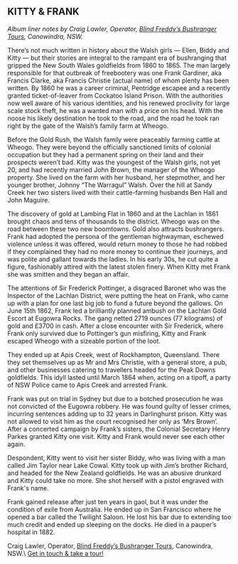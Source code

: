 ## KITTY & FRANK
*Album liner notes by Craig Lawler, Operator, [Blind Freddy’s Bushranger Tours](http://www.blindfreddytours.com), Canowindra, NSW.*

There’s not much written in history about the Walsh girls — Ellen, Biddy and Kitty — but their
stories are integral to the rampant era of bushranging that gripped the New South Wales
goldfields from 1860 to 1865. The man largely responsible for that outbreak of freebootery was one Frank Gardiner, aka Francis Clarke, aka Francis Christie (actual name) of whom plenty has been written. By 1860 he was a career criminal, Pentridge escapee and a recently granted
ticket-of-leaver from Cockatoo Island Prison. With the authorities now well aware of his various identities, and his renewed proclivity for large scale stock theft, he was a wanted man with a price on his head. With the noose his likely destination he took to the road, and the road he took ran right by the gate of the Walsh’s family farm at Wheogo.

Before the Gold Rush, the Walsh family were peaceably farming cattle at Wheogo. They were
beyond the officially sanctioned limits of colonial occupation but they had a permanent spring on their land and their prospects weren’t bad. Kitty was the youngest of the Walsh girls, not yet 20, and had recently married John Brown, the manager of the Wheogo property. She lived on the farm with her husband, her stepmother, and her younger brother, Johnny “The Warragul” Walsh. Over the hill at Sandy Creek her two sisters lived with their cattle-farming husbands Ben Hall and John Maguire.

The discovery of gold at Lambing Flat in 1860 and at the Lachlan in 1861 brought chaos and
tens of thousands to the district. Wheogo was on the road between these two new boomtowns. Gold also attracts bushrangers. Frank had adopted the persona of the gentleman highwayman, eschewed violence unless it was offered, would return money to those he had robbed if they complained they had no more money to continue their journeys, and was polite and gallant towards the ladies. In his early 30s, he cut quite a figure, fashionably attired with the latest stolen finery. When Kitty met Frank she was smitten and they began an affair.

The attentions of Sir Frederick Pottinger, a disgraced Baronet who was the Inspector of the
Lachlan District, were putting the heat on Frank, who came up with a plan for one last big job to fund a future beyond the gallows. On June 15th 1862, Frank led a brilliantly planned ambush on the Lachlan Gold Escort at Eugowra Rocks. The gang netted 2719 ounces (77 kilograms) of
gold and £3700 in cash. After a close encounter with Sir Frederick, where Frank only survived
due to Pottinger’s gun misfiring, Kitty and Frank escaped Wheogo with a sizeable portion of the loot.

They ended up at Apis Creek, west of Rockhampton, Queensland. There they set themselves
up as Mr and Mrs Christie, with a general store, a pub, and other businesses catering to
travellers headed for the Peak Downs goldfields. This idyll lasted until March 1864 when, acting on a tipoff, a party of NSW Police came to Apis Creek and arrested Frank.

Frank was put on trial in Sydney but due to a botched prosecution he was not convicted of the
Eugowra robbery. He was found guilty of lesser crimes, incurring sentences adding up to 32
years in Darlinghurst prison. Kitty was not allowed to visit him as the court recognised her only
as ‘Mrs Brown’. After a concerted campaign by Frank’s sisters, the Colonial Secretary Henry
Parkes granted Kitty one visit. Kitty and Frank would never see each other again.

Despondent, Kitty went to visit her sister Biddy, who was living with a man called Jim Taylor
near Lake Cowal. Kitty took up with Jim’s brother Richard, and headed for the New Zealand
goldfields. He was an abusive drunkard and Kitty could take no more. She shot herself with a
pistol engraved with Frank's name.

Frank gained release after just ten years in gaol, but it was under the condition of exile from
Australia. He ended up in San Francisco where he opened a bar called the Twilight Saloon. He
lost his bar due to extending too much credit and ended up sleeping on the docks. He died in a pauper’s hospital in 1882.

Craig Lawler, Operator, [Blind Freddy’s Bushranger Tours](http://www.blindfreddytours.com), Canowindra, NSW.\ 
[Get in touch & take a tour!](http://www.blindfreddytours.com) 

